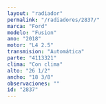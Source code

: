 ```yaml
---
layout: "radiador"
permalink: "/radiadores/2837/"
marca: "Ford"
modelo: "Fusion"
ano: "2018"
motor: "L4 2.5"
transmision: "Automática"
parte: "4113321"
clima: "Con clima"
alto: "26 1/2"
ancho: "18 3/8"
observaciones: ""
id: "2837"
---
```


